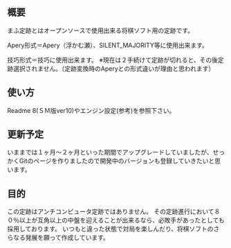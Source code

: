 ﻿## 概要

まふ定跡とはオープンソースで使用出来る将棋ソフト用の定跡です。

Apery形式＝Apery（浮かむ瀬）、SILENT_MAJORITY等に使用出来ます。

技巧形式＝技巧に使用出来ます。
※現在は２手続けて定跡が切れると、その後定跡選択されません。（定跡変換時のAperyとの形式違いが理由と思われます）

## 使い方

Readme 8(ＳＭ版ver10)やエンジン設定(参考)を参照下さい。

## 更新予定

いままでは１ヶ月～２ヶ月といった期間でアップグレードしていましたが、せっかくGitのページを作りましたので開発中のバージョンも登録していきたいと思います。

## 目的

この定跡はアンチコンピュータ定跡ではありません。
その定跡進行において８０％以上が互角以上の中盤を迎えることが出来るなら、必敗手があったとしても採用しております。
いつもと違った状態で対局を楽しんだり、将棋ソフトのさらなる発展を願って作成しています。
